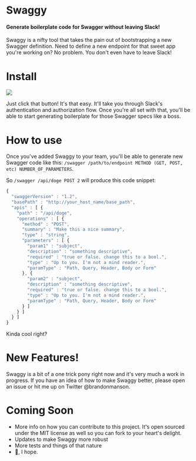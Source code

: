 # Swaggy

#### Generate boilerplate code for Swagger without leaving Slack!

Swaggy is a nifty tool that takes the pain out of bootstrapping a new Swagger definition. Need to define a new endpoint for that sweet app you're working on? No problem. You don't even have to leave Slack!

# Install

[![](https://platform.slack-edge.com/img/add_to_slack.png)](https://slack.com/oauth/authorize?scope=incoming-webhook,commands,bot,files%3Awrite%3Auser&client_id=4460641922.158836768032&redirect_uri=https://swagger-generator.herokuapp.com/authenticate/redirect)

Just click that button! It's that easy. It'll take you through Slack's authentication and authorization flow. Once you're all set with that, you'll be able to start generating boilerplate for those Swagger specs like a boss.

# How to use
Once you've added Swaggy to your team, you'll be able to generate new Swagger code like this:
`/swagger /path/to/endpoint METHOD (GET, POST, etc) NUMBER_OF_PARAMETERS`.

So `/swagger /api/doge POST 2` will produce this code snippet:

```javascript
{
  "swaggerVersion" : "1.2",
  "basePath" : "http://your_host_name/base_path",
  "apis" : [ {
    "path" : "/api/doge",
    "operations" : [ {
      "method" : "POST",
      "summary" : "Make this a nice summary",
      "type" : "string",
      "parameters" : [ {
        "param1" : "subject",
        "description" : "something descriptive",
        "required" : "true or false. change this to a bool.",
        "type" : "Up to you. I'm not a mind reader.",
        "paramType" : "Path, Query, Header, Body or Form"
      }, {
        "param2" : "subject",
        "description" : "something descriptive",
        "required" : "true or false. change this to a bool.",
        "type" : "Up to you. I'm not a mind reader.",
        "paramType" : "Path, Query, Header, Body or Form"
      } ]
    } ]
  } ]
}
```
Kinda cool right?
# New Features!
Swaggy is a bit of a one trick pony right now and it's very much a work in progress. If you have an idea of how to make Swaggy better, please open an issue or hit me up on Twitter @brandonmanson.
# Coming Soon
- More info on how you can contribute to this project. It's open sourced under the MIT license as well so you can fork to your heart's delight.
- Updates to make Swaggy more robust
- More tests and things of that nature
- 🍺, I hope.
